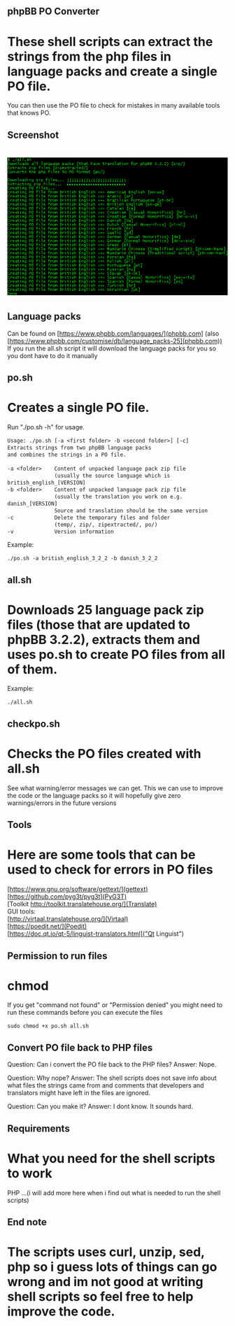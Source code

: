 ## phpBB PO Converter
# These shell scripts can extract the strings from the php files in language packs and create a single PO file.

You can then use the PO file to check for mistakes in many available tools that knows PO.

## Screenshot
# ![Screenshot of PO converter in terminal](screenshot1.png)

## Language packs

Can be found on [https://www.phpbb.com/languages/](phpbb.com] (also [https://www.phpbb.com/customise/db/language_packs-25](phpbb.com))
If you run the all.sh script it will download the language packs for you so you dont have to do it manually

## po.sh
# Creates a single PO file.

Run "./po.sh -h" for usage.

    Usage: ./po.sh [-a <first folder> -b <second folder>] [-c]
    Extracts strings from two phpBB language packs
    and combines the strings in a PO file.
    
    -a <folder>    Content of unpacked language pack zip file
                   (usually the source language which is british_english_[VERSION]
    -b <folder>    Content of unpacked language pack zip file
                   (usually the translation you work on e.g. danish_[VERSION]
                   Source and translation should be the same version
    -c             Delete the temporary files and folder
                   (temp/, zip/, zipextracted/, po/)
    -v             Version information

Example:

    ./po.sh -a british_english_3_2_2 -b danish_3_2_2

## all.sh
# Downloads 25 language pack zip files (those that are updated to phpBB 3.2.2), extracts them and uses po.sh to create PO files from all of them.

Example:

    ./all.sh

## checkpo.sh
# Checks the PO files created with all.sh

See what warning/error messages we can get.
This we can use to improve the code or the language packs so it will hopefully give zero warnings/errors in the future versions

## Tools
# Here are some tools that can be used to check for errors in PO files

[https://www.gnu.org/software/gettext/](gettext)  
[https://github.com/pyg3t/pyg3t](PyG3T)  
[Toolkit http://toolkit.translatehouse.org/](Translate)  
GUI tools:  
[http://virtaal.translatehouse.org/](Virtaal)  
[https://poedit.net/](Poedit)  
[https://doc.qt.io/qt-5/linguist-translators.html]("Qt Linguist")  

## Permission to run files
# chmod

If you get "command not found" or "Permission denied" you might need to run these commands before you can execute the files

    sudo chmod +x po.sh all.sh

## Convert PO file back to PHP files

Question: Can i convert the PO file back to the PHP files?
Answer: Nope.

Question: Why nope?
Answer: The shell scripts does not save info about what files the strings came from and comments that developers and translators might have left in the files are ignored.

Question: Can you make it?
Answer: I dont know. It sounds hard.

## Requirements
# What you need for the shell scripts to work

PHP
...(i will add more here when i find out what is needed to run the shell scripts)

## End note
# The scripts uses curl, unzip, sed, php so i guess lots of things can go wrong and im not good at writing shell scripts so feel free to help improve the code.
